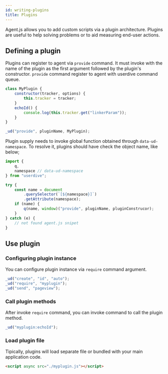 ```yaml
---
id: writing-plugins
title: Plugins
---
```


Agent.js allows you to add custom scripts via a plugin architecture.
Plugins are useful to help solving problems or to aid measuring end-user actions.

## Defining a plugin

Plugins can register to agent via `provide` command.
It must invoke with the name of the plugin as the first argument followed by the plugin's constructor.
`provide` command register to agent with userdive command queue.

```js
class MyPlugin {
    constructor(tracker, options) {
        this.tracker = tracker;
    }
    echoId() {
        console.log(this.tracker.get("linkerParam"));
    }
}
```

```js
_ud("provide", pluginName, MyPlugin);
```

Plugin supply needs to invoke global function obtained through `data-ud-namespace`.
To resolve it, plugins should have check the object name, like below;

```js
import {
    q,
    namespace // data-ud-namespace
} from "userdive";

try {
    const name = document
        .querySelector(`[${namespace}]`)
        .getAttribute(namespace);
    if (name) {
        q(name, window)("provide", pluginName, pluginConstrucor);
    }
} catch (e) {
    // not found agent.js snipet
}
```

## Use plugin

### Configuring plugin instance

You can configure plugin instance via `require` command argument.

```js
_ud("create", "id", "auto");
_ud("require", "myplugin");
_ud("send", "pageview");
```

### Call plugin methods

After invoke `require` command, you can invoke command to call the plugin method.

```js
_ud("myplugin:echoId");
```

### Load plugin file

Tipically, plugins will load separate file or bundled with your main application code.

```html
<script async src="./myplugin.js"></script>
```

